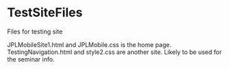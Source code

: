 # TestSiteFiles
Files for testing site

JPLMobileSite1.html and JPLMobile.css is the home page.
TestingNavigation.html and style2.css are another site. Likely to be used for the seminar info.
